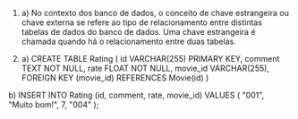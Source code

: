 1. a) No contexto dos banco de dados, o conceito de chave estrangeira ou chave externa se refere ao tipo de relacionamento entre distintas tabelas de dados do banco de dados. Uma chave estrangeira é chamada quando há o relacionamento entre duas tabelas.

2. a)
   CREATE TABLE Rating (
   id VARCHAR(255) PRIMARY KEY,
   comment TEXT NOT NULL,
   rate FLOAT NOT NULL,
   movie_id VARCHAR(255),
   FOREIGN KEY (movie_id) REFERENCES Movie(id)
   )

b)
INSERT INTO Rating (id, comment, rate, movie_id)
VALUES (
"001",
"Muito bom!",
7,
"004"
);
